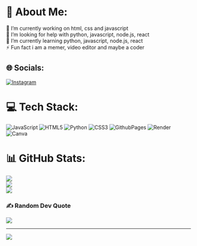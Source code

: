 # 💫 About Me:
🔭 I’m currently working on html, css and javascript<br>🤝 I’m looking for help with python, javascript, node.js, react<br>🌱 I’m currently learning python, javascript, node.js, react<br>⚡ Fun fact i am a memer, video editor and maybe a coder 


## 🌐 Socials:
[![Instagram](https://img.shields.io/badge/Instagram-%23E4405F.svg?logo=Instagram&logoColor=white)](https://instagram.com/QuirkySiiiiiid) 

# 💻 Tech Stack:
![JavaScript](https://img.shields.io/badge/javascript-%23323330.svg?style=for-the-badge&logo=javascript&logoColor=%23F7DF1E) ![HTML5](https://img.shields.io/badge/html5-%23E34F26.svg?style=for-the-badge&logo=html5&logoColor=white) ![Python](https://img.shields.io/badge/python-3670A0?style=for-the-badge&logo=python&logoColor=ffdd54) ![CSS3](https://img.shields.io/badge/css3-%231572B6.svg?style=for-the-badge&logo=css3&logoColor=white) ![GithubPages](https://img.shields.io/badge/github%20pages-121013?style=for-the-badge&logo=github&logoColor=white) ![Render](https://img.shields.io/badge/Render-%46E3B7.svg?style=for-the-badge&logo=render&logoColor=white) ![Canva](https://img.shields.io/badge/Canva-%2300C4CC.svg?style=for-the-badge&logo=Canva&logoColor=white)
# 📊 GitHub Stats:
![](https://github-readme-stats.vercel.app/api?username=QuirkySiiiiiid&theme=dark&hide_border=false&include_all_commits=true&count_private=true)<br/>
![](https://github-readme-streak-stats.herokuapp.com/?user=QuirkySiiiiiid&theme=dark&hide_border=false)<br/>
![](https://github-readme-stats.vercel.app/api/top-langs/?username=QuirkySiiiiiid&theme=dark&hide_border=false&include_all_commits=true&count_private=true&layout=compact)

### ✍️ Random Dev Quote
![](https://quotes-github-readme.vercel.app/api?type=horizontal&theme=radical)

---
[![](https://visitcount.itsvg.in/api?id=QuirkySiiiiiid&icon=2&color=0)](https://visitcount.itsvg.in)

<!-- Proudly created with GPRM ( https://gprm.itsvg.in ) -->
